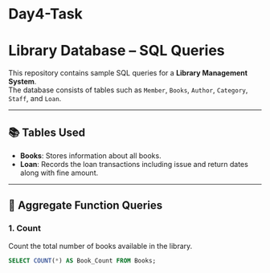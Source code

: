 # Day4-Task

# Library Database – SQL Queries

This repository contains sample SQL queries for a **Library Management System**.  
The database consists of tables such as `Member`, `Books`, `Author`, `Category`, `Staff`, and `Loan`.

---

## 📚 Tables Used

- **Books**: Stores information about all books.
- **Loan**: Records the loan transactions including issue and return dates along with fine amount.

---

## 📝 Aggregate Function Queries

### 1. Count  
Count the total number of books available in the library.

```sql
SELECT COUNT(*) AS Book_Count FROM Books;

